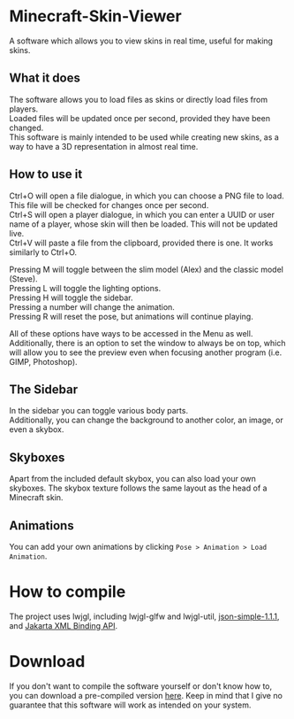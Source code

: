 # Minecraft-Skin-Viewer
A software which allows you to view skins in real time, useful for making skins.

## What it does
The software allows you to load files as skins or directly load files from players.  
Loaded files will be updated once per second, provided they have been changed.  
This software is mainly intended to be used while creating new skins, as a way to have a 3D representation in almost real time.

## How to use it
Ctrl+O will open a file dialogue, in which you can choose a PNG file to load. This file will be checked for changes once per second.  
Ctrl+S will open a player dialogue, in which you can enter a UUID or user name of a player, whose skin will then be loaded. This will not be updated live.  
Ctrl+V will paste a file from the clipboard, provided there is one. It works similarly to Ctrl+O.

Pressing M will toggle between the slim model (Alex) and the classic model (Steve).  
Pressing L will toggle the lighting options.  
Pressing H will toggle the sidebar.  
Pressing a number will change the animation.  
Pressing R will reset the pose, but animations will continue playing.  

All of these options have ways to be accessed in the Menu as well.  
Additionally, there is an option to set the window to always be on top, which will allow you to see the preview even when focusing another program (i.e. GIMP, Photoshop).

## The Sidebar
In the sidebar you can toggle various body parts.  
Additionally, you can change the background to another color, an image, or even a skybox.

## Skyboxes

Apart from the included default skybox, you can also load your own skyboxes. The skybox texture follows the same layout as the head of a Minecraft skin.

## Animations

You can add your own animations by clicking `Pose > Animation > Load Animation`. 

# How to compile
The project uses lwjgl, including lwjgl-glfw and lwjgl-util, [json-simple-1.1.1](https://mvnrepository.com/artifact/com.googlecode.json-simple/json-simple/1.1.1), and [Jakarta XML Binding API](https://mvnrepository.com/artifact/jakarta.xml.bind/jakarta.xml.bind-api).

# Download
If you don't want to compile the software yourself or don't know how to, you can download a pre-compiled version [here](https://www.mediafire.com/file/973g81h5g8kvb64/Skin+viewer.jar/file). Keep in mind that I give no guarantee that this software will work as intended on your system.